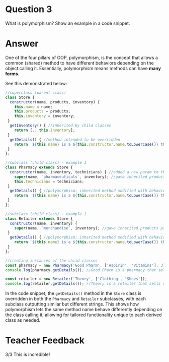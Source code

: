 # Question 3
What is polymorphism? Show an example in a code snippet.

# Answer
One of the four pillars of OOP, polymorphism, is the concept that allows a common (shared) method to have different behaviors depending on the object calling it. Essentially, polymorphism means methods can have **many forms**.

See this demonstrated below:

```js
//superclass (parent class)
class Store {
  constructor(name, products, inventory) {
    this.name = name;
    this.products = products;
    this.inventory = inventory;
 }
  getInventory() { //inherited by child classes
    return [...this.inventory];
 }
  getDetails() { //method intended to be overridden
    return `${this.name} is a ${this.constructor.name.toLowerCase()} that sells ${this.products}.`
 }
};

//subclass (child class) - example 1
class Pharmacy extends Store {
  constructor(name, inventory, technicians) { //added a new param to the constructor specific to instances of Pharmacy class
    super(name, `pharmaceuticals`, inventory); //gave inherited products param a default value of 'pharmaceuticals'
    this.technicians = technicians;
 }
  getDetails() { //polymorphism: inherited method modified with behavior unique to Pharmacy class
    return `${this.name} is a ${this.constructor.name.toLowerCase()} that sells ${this.products}. There are ${this.technicians} staff technicians available.`
 }
};

//subclass (child class) - example 1
class Retailer extends Store {
  constructor(name, inventory) {
    super(name, `merchandise`, inventory); //gave inherited products param a default value of 'merchandise'
 }
  getDetails() { //polymorphism: inherited method modified with behavior unique to Retailer class
    return `${this.name} is a ${this.constructor.name.toLowerCase()} that sells ${this.products}. It has the following stock available: ${this.inventory}`;
 }
};

//creating instances of the child classes
const pharmacy = new Pharmacy('Good Pharm', ['Aspirin', 'Vitamins'], 3);
console.log(pharmacy.getDetails()); //Good Pharm is a pharmacy that sells pharmaceuticals. There are 3 staff technicians available.

const retailer = new Retailer('Theory', ['Clothing', 'Shoes']);
console.log(retailer.getDetails()); //Theory is a retailer that sells merchandise. It has the following stock available: Clothing, Shoes.
```

In the code snippet, the `getDetails()` method in the `Store` class is overridden in both the `Pharmacy` and `Retailer` subclasses, with each subclass outputting similar but different strings. This shows how polymorphism lets the same method name behave differently depending on the class calling it, allowing for tailored functionality unique to each derived class as needed.

# Teacher Feedback
3/3 This is incredible!